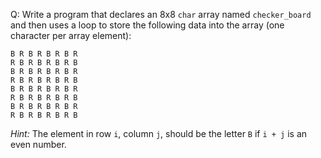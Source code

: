 Q: Write a program that declares an 8x8 `char` array named `checker_board` and
then uses a loop to store the following data into the array (one character per
array element):

```
B R B R B R B R
R B R B R B R B
B R B R B R B R
R B R B R B R B
B R B R B R B R
R B R B R B R B
B R B R B R B R
R B R B R B R B
```

<em>Hint:</em> The element in row `i`, column `j`, should be the letter `B` if
`i + j` is an even number.
